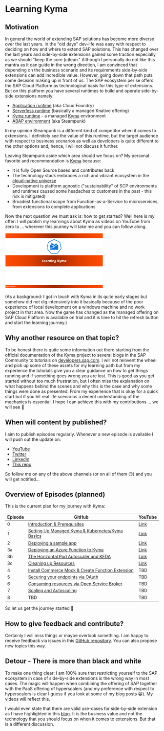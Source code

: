 # Learning Kyma 

## Motivation
In general the world of extending SAP solutions has become more diverse over the last years. In the "old days" dev-life was easy with respect to deciding on how and where to extend SAP solutions. This has changed over the last years and side-by-side extensions gained some traction especially as we should "keep the core (c)lean."
Although I personally do not like this mantra as it can guide in the wrong direction, I am convinced that depending on the business scenario and its requirements side-by-side extensions can add incredible value. 
However, going down that path puts some decision making up in front of us. The SAP ecosystem per se offers the SAP Cloud Platform as technological basis for this type of extensions. But on this platform you have several runtimes to build and operate side-by-side extensions namely:
* [Application runtime](https://discovery-center.cloud.sap/serviceCatalog/257fac1c-88aa-415b-8ea8-c96282c9a19b) (aka Cloud Foundry)
* [Serverless runtime](https://discovery-center.cloud.sap/serviceCatalog/731e36df-863f-49f7-9b15-dd6dc9ffc60b) (basically a managed Knative offering)
* [Kyma runtime](https://discovery-center.cloud.sap/serviceCatalog/1b320a69-c013-417c-bf55-2683299777c6) - a managed [Kyma](https://kyma-project.io/) environment 
* [ABAP environment](https://discovery-center.cloud.sap/serviceCatalog/0ad55771-a533-4d25-a4dd-e3d8b1ffa4f6) (aka Steampunk)

In my opinion Steampunk is a different kind of competitor when it comes to extensions. I definitely see the value of this runtime, but the target audience with respect to business scenarios as well as developers is quite different to the other options and, hence, I will not discuss it further.

Leaving Steampunk aside which area should we focus on? My personal favorite and recommendation is [Kyma](https://kyma-project.io/) because:
* It is fully Open Source based and contributes back 
* The technology stack embraces a rich and vibrant ecosystem in the [cloud-native universe](https://www.cncf.io/) 
* Development is platform agnostic ("sustainability" of SCP environments and runtimes caused some headaches to customers in the past - this risk is mitigated)
* Broadest functional scope from Function-as-a-Service to microservices, from extensions to complete applications

Now the next question we must ask is: how to get started? 
Well here is my offer: I will publish my learnings about Kyma as videos on YouTube from zero to ... wherever this journey will take me and you can follow along. 

![Logo](./pics/Intro.png)

(As a background: I got in touch with Kyma in its quite early stages but somehow did not dig intensively into it basically because of the poor experience of local development on a windows machine and no work project in that area. Now the game has changed as the managed offering on SAP Cloud Platform is available on trial and it is time to hit the refresh button and start the learning journey.)   

## Why another resource on that topic?
To be honest there is quite some information out there starting from the official documentation of the Kyma project to several blogs in the SAP Community to tutorials on [developers.sap.com](https://developers.sap.com/tutorial-navigator.html). I will not reinvent the wheel and pick up some of these assets for my learning path but from my experience the tutorials give you a clear guidance on how to get things running and if something goes wrong you are lost. This is good as you get started without too much frustration, but I often miss the explanation on what happens behind the scenes and why this is the case and why some things were done as presented. From my experience that is okay for a quick start but if you hit real life scenarios a decent understanding of the mechanics is essential. I hope I can achieve this with my contributions ... we will see 🧐

## When will content by published?
I aim to publish episodes regularly. Whenever a new episode is available I will push out the update on:
* [YouTube](https://www.youtube.com/channel/UCeaAZSNyP3MbyGe_1KKZADA?view_as=subscriber)
* [Twitter](https://twitter.com/lechnerc77)
* [LinkedIn](https://www.linkedin.com/in/christian-lechner-963b7017)
* [This repo](https://github.com/lechnerc77/learningKyma)

So follow me on any of the above channels (or on all of them 😏) and you will get notified...

## Overview of Episodes (planned)
This is the current plan for my journey with Kyma: 

| Episode        |  GitHub  | YouTube | 
|----------------|-----------|-----------|
| 0              | [Introduction & Prerequisites](https://github.com/lechnerc77/learningKyma/blob/main/episode0/Episode0.md) | [Link](https://youtu.be/wqQflgmyboY) |
| 1              | [Setting Up Managed Kyma & Kubernetes/Kyma Basics](https://github.com/lechnerc77/learningKyma/blob/main/episode1/Episode1.md) | [Link](https://youtu.be/uhkbbH7oS5g) |
| 2              | [Deploying a sample app](https://github.com/lechnerc77/learningKyma/blob/main/episode2/Episode2.md) | [Link](https://youtu.be/ypRgpicgqqQ) |
| 3a             | [Deploying an Azure Function to Kyma](https://github.com/lechnerc77/learningKyma/blob/main/episode3/Episode3.md) | [Link](https://youtu.be/Jr4QHOq_XvI) |
| 3b             | [The Horizontal Pod Autoscaler and KEDA](https://github.com/lechnerc77/learningKyma/blob/main/episode3/Episode3.md) | [Link](https://youtu.be/wH2rIADfdoE) |
| 3c             | [Cleaning up Resources](https://github.com/lechnerc77/learningKyma/blob/main/episode3/Episode3.md) | [Link](https://youtu.be/VIWW4Si5Sa8) |
| 4              | [Install Commerce Mock & Create Function Extension](https://github.com/lechnerc77/learningKyma) | TBD |
| 5              | [Securing your endpoints via OAuth](https://github.com/lechnerc77/learningKyma) | TBD |
| 6              | [Consuming resources via Open Service Broker](https://github.com/lechnerc77/learningKyma) | TBD |
| 7              | [Scaling and Autoscaling](https://github.com/lechnerc77/learningKyma) | TBD |
| 8              | TBD | TBD |

So let us get the journey started 🚀

## How to give feedback and contribute?
Certainly I will miss things or maybe overlook something. I am happy to receive feedback via issues in this [GitHub repository](https://github.com/lechnerc77/learningKyma). You can also propose new topics this way.

## Detour - There is more than black and white
To make one thing clear: I am 100% sure that restricting yourself to the SAP ecosystem in case of side-by-side extensions is the wrong way in most cases. The magic will happen when combining the offering of SAP together with the PaaS offering of hyperscalers (and my preference with respect to hyperscalers is clear I guess if you look at some of my blog posts 😁). My videos will reflect this.

I would even state that there are valid use-cases for side-by-side extension as I have highlighted in this [blog](https://blogs.sap.com/2019/12/09/a-serverless-extension-story-from-abap-to-azure/). It is the business value and not the technology that you should focus on when it comes to extensions. But that is a different discussion.